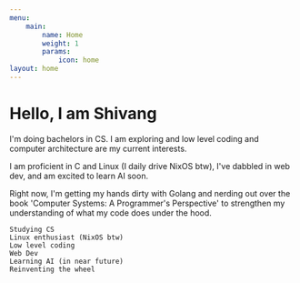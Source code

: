 ```yaml
---
menu:
    main:
        name: Home
        weight: 1
        params:
            icon: home
layout: home
---
```


# __Hello, I am Shivang__

I'm doing bachelors in CS. I am exploring and low level coding and computer architecture are my current interests.

I am proficient in C and Linux (I daily drive NixOS btw), I've dabbled in web dev, and am excited to learn AI soon.

Right now, I'm getting my hands dirty with Golang and nerding out over the book 'Computer Systems: A Programmer's Perspective' to strengthen my understanding of what my code does under the hood.

```
Studying CS
Linux enthusiast (NixOS btw)
Low level coding
Web Dev
Learning AI (in near future)
Reinventing the wheel
```
